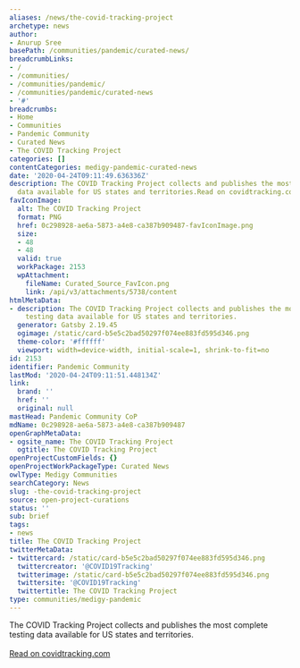 ```yaml
---
aliases: /news/the-covid-tracking-project
archetype: news
author:
- Anurup Sree
basePath: /communities/pandemic/curated-news/
breadcrumbLinks:
- /
- /communities/
- /communities/pandemic/
- /communities/pandemic/curated-news
- '#'
breadcrumbs:
- Home
- Communities
- Pandemic Community
- Curated News
- The COVID Tracking Project
categories: []
contentCategories: medigy-pandemic-curated-news
date: '2020-04-24T09:11:49.636336Z'
description: The COVID Tracking Project collects and publishes the most complete testing
  data available for US states and territories.Read on covidtracking.com
favIconImage:
  alt: The COVID Tracking Project
  format: PNG
  href: 0c298928-ae6a-5873-a4e8-ca387b909487-favIconImage.png
  size:
  - 48
  - 48
  valid: true
  workPackage: 2153
  wpAttachment:
    fileName: Curated_Source_FavIcon.png
    link: /api/v3/attachments/5738/content
htmlMetaData:
- description: The COVID Tracking Project collects and publishes the most complete
    testing data available for US states and territories.
  generator: Gatsby 2.19.45
  ogimage: /static/card-b5e5c2bad50297f074ee883fd595d346.png
  theme-color: '#ffffff'
  viewport: width=device-width, initial-scale=1, shrink-to-fit=no
id: 2153
identifier: Pandemic Community
lastMod: '2020-04-24T09:11:51.448134Z'
link:
  brand: ''
  href: ''
  original: null
mastHead: Pandemic Community CoP
mdName: 0c298928-ae6a-5873-a4e8-ca387b909487
openGraphMetaData:
- ogsite_name: The COVID Tracking Project
  ogtitle: The COVID Tracking Project
openProjectCustomFields: {}
openProjectWorkPackageType: Curated News
owlType: Medigy Communities
searchCategory: News
slug: -the-covid-tracking-project
source: open-project-curations
status: ''
sub: brief
tags:
- news
title: The COVID Tracking Project
twitterMetaData:
- twittercard: /static/card-b5e5c2bad50297f074ee883fd595d346.png
  twittercreator: '@COVID19Tracking'
  twitterimage: /static/card-b5e5c2bad50297f074ee883fd595d346.png
  twittersite: '@COVID19Tracking'
  twittertitle: The COVID Tracking Project
type: communities/medigy-pandemic
---
```


The COVID Tracking Project collects and publishes the most complete testing data available for US states and territories.<br><br><a target="_blank" href=https://covidtracking.com/>Read on covidtracking.com</a>